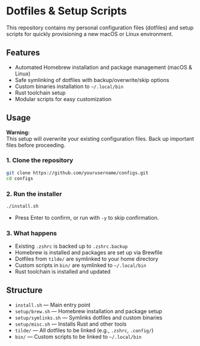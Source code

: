 # Dotfiles & Setup Scripts

This repository contains my personal configuration files (dotfiles) and setup scripts for quickly provisioning a new macOS or Linux environment.

## Features

- Automated Homebrew installation and package management (macOS & Linux)
- Safe symlinking of dotfiles with backup/overwrite/skip options
- Custom binaries installation to `~/.local/bin`
- Rust toolchain setup
- Modular scripts for easy customization

## Usage

**Warning:**  
This setup will overwrite your existing configuration files. Back up important files before proceeding.

### 1. Clone the repository

```sh
git clone https://github.com/yourusername/configs.git
cd configs
```

### 2. Run the installer

```sh
./install.sh
```

- Press Enter to confirm, or run with `-y` to skip confirmation.

### 3. What happens

- Existing `.zshrc` is backed up to `.zshrc.backup`
- Homebrew is installed and packages are set up via Brewfile
- Dotfiles from `tilde/` are symlinked to your home directory
- Custom scripts in `bin/` are symlinked to `~/.local/bin`
- Rust toolchain is installed and updated

## Structure

- `install.sh` — Main entry point
- `setup/brew.sh` — Homebrew installation and package setup
- `setup/symlinks.sh` — Symlinks dotfiles and custom binaries
- `setup/misc.sh` — Installs Rust and other tools
- `tilde/` — All dotfiles to be linked (e.g., `.zshrc`, `.config/`)
- `bin/` — Custom scripts to be linked to `~/.local/bin`
